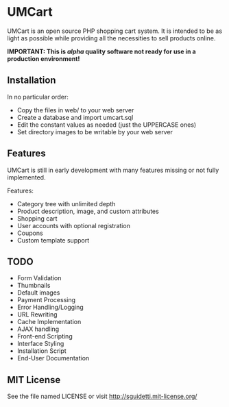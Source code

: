 # UMCart

UMCart is an open source PHP shopping cart system. It is intended to be as light as possible while providing all the necessities to sell products online.

**IMPORTANT: This is *alpha* quality software not ready for use in a production environment!**

## Installation

In no particular order:

- Copy the files in web/ to your web server
- Create a database and import umcart.sql
- Edit the constant values as needed (just the UPPERCASE ones)
- Set directory images to be writable by your web server

## Features

UMCart is still in early development with many features missing or not fully implemented.

Features:

- Category tree with unlimited depth
- Product description, image, and custom attributes
- Shopping cart
- User accounts with optional registration
- Coupons
- Custom template support

## TODO

- Form Validation
- Thumbnails
- Default images
- Payment Processing
- Error Handling/Logging
- URL Rewriting
- Cache Implementation
- AJAX handling
- Front-end Scripting
- Interface Styling
- Installation Script
- End-User Documentation

## MIT License

See the file named LICENSE or visit http://sguidetti.mit-license.org/